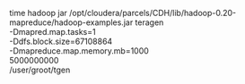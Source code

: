 time hadoop jar  /opt/cloudera/parcels/CDH/lib/hadoop-0.20-mapreduce/hadoop-examples.jar teragen \
-Dmapred.map.tasks=1 \
-Ddfs.block.size=67108864 \
-Dmapreduce.map.memory.mb=1000 \
5000000000 \
/user/groot/tgen